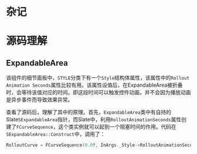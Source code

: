 # 杂记

# 源码理解

## ExpandableArea

该组件的细节面板中，`STYLE`分类下有一个`Style`结构体属性，该属性中的`Rollout Animation Seconds`属性比较有用。该属性设值后，在ExpandableArea被折叠时，会等待该值对应的时间。即这段时间可以触发控件动画，并不会因为播放动画是异步事件而导致效果异常。

查看了源码后，理解了其中的原理。首先，`ExpandableArea`类中有自持的Slate`SExpandableArea`指针，而Slate中，利用`RolloutAnimationSeconds`属性创建了`FCurveSequence`，这个类实例就可以起到一个阻塞时间的作用。代码在`SExpandableArea::Construct`中，调用了：

```c++
RolloutCurve = FCurveSequence(0.0f, InArgs._Style->RolloutAnimationSeconds, ECurveEaseFunction::CubicOut);
```

